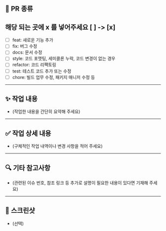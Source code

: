 ## 📌 PR 종류
## 해당 되는 곳에 x 를 넣어주세요 [ ] -> [x] 
- [ ] feat: 새로운 기능 추가
- [ ] fix: 버그 수정
- [ ] docs: 문서 수정
- [ ] style: 코드 포맷팅, 세미콜론 누락, 코드 변경이 없는 경우
- [ ] refactor: 코드 리팩토링
- [ ] test: 테스트 코드 추가 또는 수정
- [ ] chore: 빌드 업무 수정, 패키지 매니저 수정 등

---

## ✨ 작업 내용

- (작업한 내용을 간단히 요약해 주세요)

---

## ✅ 작업 상세 내용

- (구체적인 작업 내역이나 변경 사항을 적어 주세요)

---

## 🔍 기타 참고사항

- (관련된 이슈 번호, 참조 링크 등 추가로 설명이 필요한 내용이 있다면 기재해 주세요)

---

## 📸 스크린샷

- (선택)